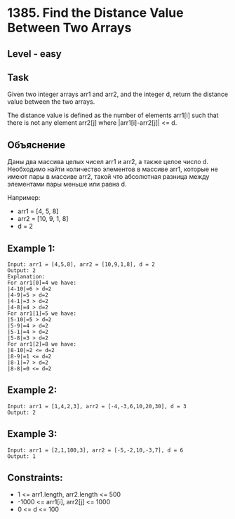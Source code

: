 # 1385. Find the Distance Value Between Two Arrays


## Level - easy


## Task
Given two integer arrays arr1 and arr2, and the integer d, return the distance value between the two arrays.

The distance value is defined as the number of elements arr1[i] such that there is not any element arr2[j] where |arr1[i]-arr2[j]| <= d.


## Объяснение
Даны два массива целых чисел arr1 и arr2, а также целое число d. 
Необходимо найти количество элементов в массиве arr1, которые не имеют пары в массиве arr2, 
такой что абсолютная разница между элементами пары меньше или равна d.

Например:
- arr1 = [4, 5, 8]
- arr2 = [10, 9, 1, 8]
- d = 2


## Example 1:
```
Input: arr1 = [4,5,8], arr2 = [10,9,1,8], d = 2
Output: 2
Explanation: 
For arr1[0]=4 we have: 
|4-10|=6 > d=2 
|4-9|=5 > d=2 
|4-1|=3 > d=2 
|4-8|=4 > d=2 
For arr1[1]=5 we have: 
|5-10|=5 > d=2 
|5-9|=4 > d=2 
|5-1|=4 > d=2 
|5-8|=3 > d=2
For arr1[2]=8 we have:
|8-10|=2 <= d=2
|8-9|=1 <= d=2
|8-1|=7 > d=2
|8-8|=0 <= d=2
```

## Example 2:
```
Input: arr1 = [1,4,2,3], arr2 = [-4,-3,6,10,20,30], d = 3
Output: 2
```

## Example 3:
```
Input: arr1 = [2,1,100,3], arr2 = [-5,-2,10,-3,7], d = 6
Output: 1
```


## Constraints:
- 1 <= arr1.length, arr2.length <= 500
- -1000 <= arr1[i], arr2[j] <= 1000
- 0 <= d <= 100